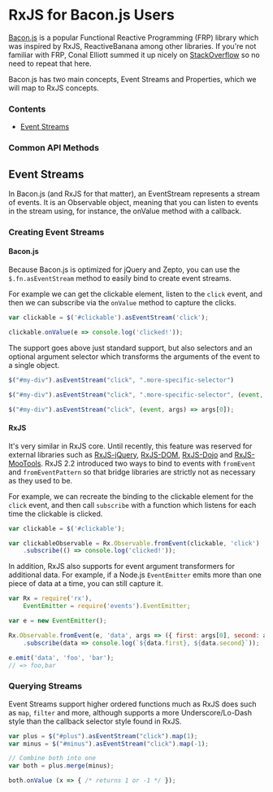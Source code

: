 # RxJS for Bacon.js Users #

[Bacon.js](https://github.com/baconjs/bacon.js) is a popular Functional Reactive Programming (FRP) library which was inspired by RxJS, ReactiveBanana among other libraries.  If you're not familiar with FRP, Conal Elliott summed it up nicely on [StackOverflow](http://stackoverflow.com/questions/1028250/what-is-functional-reactive-programming/1030631#1030631) so no need to repeat that here.

Bacon.js has two main concepts, Event Streams and Properties, which we will map to RxJS concepts.

### Contents ###
- [Event Streams](#eventstreams)

### Common API Methods ###

## Event Streams ##

In Bacon.js (and RxJS for that matter), an EventStream represents a stream of events. It is an Observable object, meaning that you can listen to events in the stream using, for instance, the onValue method with a callback.  

### Creating Event Streams ### 

#### Bacon.js ####

Because Bacon.js is optimized for jQuery and Zepto, you can use the `$.fn.asEventStream` method to easily bind to create event streams. 

For example we can get the clickable element, listen to the `click` event, and then we can subscribe via the `onValue` method to capture the clicks.

```js
var clickable = $('#clickable').asEventStream('click');

clickable.onValue(e => console.log('clicked!'));
```

The support goes above just standard support, but also selectors and an optional argument selector which transforms the arguments of the event to a single object.

```js
$("#my-div").asEventStream("click", ".more-specific-selector")

$("#my-div").asEventStream("click", ".more-specific-selector", (event, args) => args[0]);

$("#my-div").asEventStream("click", (event, args) => args[0]);
```

#### RxJS ####

It's very similar in RxJS core.  Until recently, this feature was reserved for external libraries such as [RxJS-jQuery](https://github.com/Reactive-Extensions/RxJS-jQuery), [RxJS-DOM](https://github.com/Reactive-Extensions/RxJS-DOM), [RxJS-Dojo](https://github.com/Reactive-Extensions/RxJS-Dojo) and [RxJS-MooTools](https://github.com/Reactive-Extensions/RxJS-MooTools).  RxJS 2.2 introduced two ways to bind to events with `fromEvent` and `fromEventPattern` so that bridge libraries are strictly not as necessary as they used to be.  

For example, we can recreate the binding to the clickable element for the `click` event, and then call `subscribe` with a function which listens for each time the clickable is clicked.

```js
var clickable = $('#clickable');

var clickableObservable = Rx.Observable.fromEvent(clickable, 'click')
	.subscribe(() => console.log('clicked!'));
```

In addition, RxJS also supports for event argument transformers for additional data.  For example, if a Node.js `EventEmitter` emits more than one piece of data at a time, you can still capture it.

```js
var Rx = require('rx'),
	EventEmitter = require('events').EventEmitter;

var e = new EventEmitter();

Rx.Observable.fromEvent(e, 'data', args => ({ first: args[0], second: args[1] }))
	.subscribe(data => console.log(`${data.first}, ${data.second}`));

e.emit('data', 'foo', 'bar');
// => foo,bar
```

### Querying Streams ###

Event Streams support higher ordered functions much as RxJS does such as `map`, `filter` and more, although supports a more Underscore/Lo-Dash style than the callback selector style found in RxJS.

```js
var plus = $("#plus").asEventStream("click").map(1);
var minus = $("#minus").asEventStream("click").map(-1);

// Combine both into one
var both = plus.merge(minus);

both.onValue (x => { /* returns 1 or -1 */ });
```